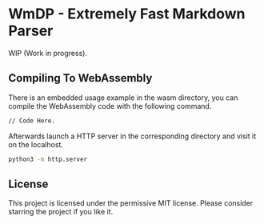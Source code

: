 # WmDP - Extremely Fast Markdown Parser

WIP (Work in progress).

## Compiling To WebAssembly
There is an embedded usage example in the wasm directory, you can compile the WebAssembly code with the following command.

```bash
// Code Here.
```

Afterwards launch a HTTP server in the corresponding directory and visit it on the localhost.

```bash
python3 -m http.server
```

## License
This project is licensed under the permissive MIT license. Please consider starring the project if you like it.
